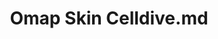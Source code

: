 ---
title: Omap Skin Celldive.md
release_version: v1.2
model_type: omap
description: 'The OMAP Skin panel was designed for Cell DIVETM multiplexed imaging of formalin-fixed paraffin-embedded (FFPE) human skin.  The panel contains 18 antibodies and the nuclear marker DAPI for image registration and nuclear segmentation.  Antigens were detected using either primary antibodies with fluorophore-labelled secondary antibodies or fluorescent dye conjugated antibodies. This OMAP provides a spatial context for most anatomical structures and cell types present in the [ASCT+B skin table, v1.1](https://doi.org/10.48539/HBM423.RTRR.746).  Additionally, the inclusion of protein biomarkers DDB2 and p53 allow for profiling of skin damage and aging effects. The panel was designed to get a broad representation of cell types found in the skin and in the future will be expanded to include dermal dendritic cell (DC) markers (e.g. Langerin, CD11c).'
creators:
  - 0000-0001-7524-8260
project_leads:
  - 0000-0003-4379-8967
  - 0000-0002-3321-6137
  - 0000-0002-8815-3372
  - 0000-0003-1495-9143
reviewers:
  - 0000-0001-6638-683X
  - 0000-0002-5739-4923
creation_date: 2021-05-06T00:00:00
license: CC BY 4.0
publisher:  HuBMAP 
funder:  National Institutes of Health, National Institute of Allergy and Infectious Disease, National Cancer Institute 
award_number: OT2OD026671, NIH 5UH3CA246594-02, UH3 CA246635, UH3 CA246594-01
hubmap_id: HBM467.LRKZ.884
datatable: omap_skin_cell_dive.csv
doi: https://doi.org/10.48539/HBM467.LRKZ.884
---
